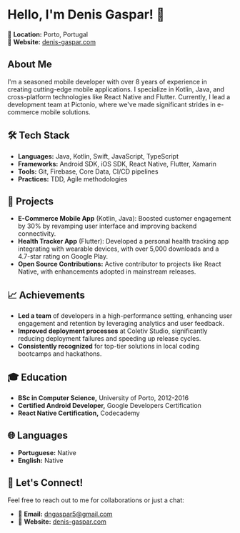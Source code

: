 # Hello, I'm Denis Gaspar! 👋

📍 **Location:** Porto, Portugal  
🔗 **Website:** [denis-gaspar.com](https://denis-gaspar.com)

## About Me
I'm a seasoned mobile developer with over 8 years of experience in creating cutting-edge mobile applications. I specialize in Kotlin, Java, and cross-platform technologies like React Native and Flutter. Currently, I lead a development team at Pictonio, where we've made significant strides in e-commerce mobile solutions.

## 🛠 Tech Stack
- **Languages:** Java, Kotlin, Swift, JavaScript, TypeScript
- **Frameworks:** Android SDK, iOS SDK, React Native, Flutter, Xamarin
- **Tools:** Git, Firebase, Core Data, CI/CD pipelines
- **Practices:** TDD, Agile methodologies

## 🚀 Projects
- **E-Commerce Mobile App** (Kotlin, Java): Boosted customer engagement by 30% by revamping user interface and improving backend connectivity.
- **Health Tracker App** (Flutter): Developed a personal health tracking app integrating with wearable devices, with over 5,000 downloads and a 4.7-star rating on Google Play.
- **Open Source Contributions:** Active contributor to projects like React Native, with enhancements adopted in mainstream releases.

## 📈 Achievements
- **Led a team** of developers in a high-performance setting, enhancing user engagement and retention by leveraging analytics and user feedback.
- **Improved deployment processes** at Coletiv Studio, significantly reducing deployment failures and speeding up release cycles.
- **Consistently recognized** for top-tier solutions in local coding bootcamps and hackathons.

## 🎓 Education
- **BSc in Computer Science,** University of Porto, 2012-2016
- **Certified Android Developer,** Google Developers Certification
- **React Native Certification,** Codecademy

## 🌐 Languages
- **Portuguese:** Native
- **English:** Native

## 💬 Let's Connect!
Feel free to reach out to me for collaborations or just a chat:
- 📧 **Email:** [dngaspar5@gmail.com](mailto:dngaspar5@gmail.com)
- 🔗 **Website:** [denis-gaspar.com](https://denis-gaspar.com)

